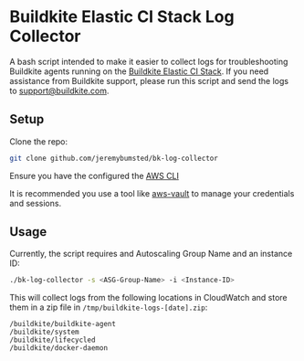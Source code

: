 # Buildkite Elastic CI Stack Log Collector
A bash script intended to make it easier to collect logs for troubleshooting Buildkite agents running on the [Buildkite Elastic CI Stack](https://github.com/buildkite/elastic-ci-stack-for-aws). If you need assistance from Buildkite support, please run this script and send the logs to support@buildkite.com.

## Setup

Clone the repo:

```bash
git clone github.com/jeremybumsted/bk-log-collector
```

Ensure you have the configured the [AWS CLI](https://docs.aws.amazon.com/cli/latest/userguide/cli-configure-quickstart.html)

It is recommended you use a tool like [aws-vault](https://github.com/99designs/aws-vault) to manage your credentials and sessions.


## Usage

Currently, the script requires and Autoscaling Group Name and an instance ID:

```bash
./bk-log-collector -s <ASG-Group-Name> -i <Instance-ID>
```

This will collect logs from the following locations in CloudWatch and store them in a zip file in `/tmp/buildkite-logs-[date].zip`:

```
/buildkite/buildkite-agent
/buildkite/system
/buildkite/lifecycled
/buildkite/docker-daemon
```





